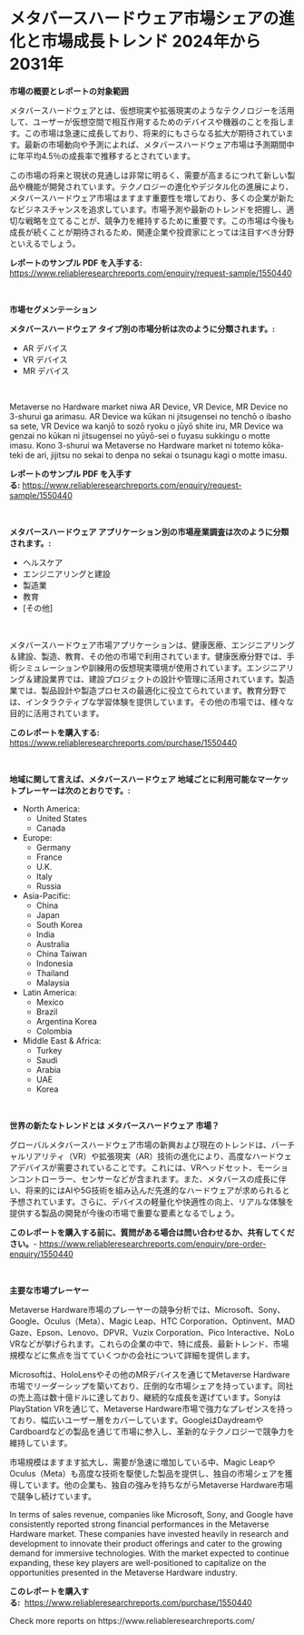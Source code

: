 <p><h1>メタバースハードウェア市場シェアの進化と市場成長トレンド 2024年から2031年</h1></p><p><strong>市場の概要とレポートの対象範囲</strong></p>
<p><p>メタバースハードウェアとは、仮想現実や拡張現実のようなテクノロジーを活用して、ユーザーが仮想空間で相互作用するためのデバイスや機器のことを指します。この市場は急速に成長しており、将来的にもさらなる拡大が期待されています。最新の市場動向や予測によれば、メタバースハードウェア市場は予測期間中に年平均4.5％の成長率で推移するとされています。</p><p>この市場の将来と現状の見通しは非常に明るく、需要が高まるにつれて新しい製品や機能が開発されています。テクノロジーの進化やデジタル化の進展により、メタバースハードウェア市場はますます重要性を増しており、多くの企業が新たなビジネスチャンスを追求しています。市場予測や最新のトレンドを把握し、適切な戦略を立てることが、競争力を維持するために重要です。この市場は今後も成長が続くことが期待されるため、関連企業や投資家にとっては注目すべき分野といえるでしょう。</p></p>
<p><strong>レポートのサンプル PDF を入手する:</strong> <a href="https://www.reliableresearchreports.com/enquiry/request-sample/1550440">https://www.reliableresearchreports.com/enquiry/request-sample/1550440</a></p>
<p>&nbsp;</p>
<p><strong>市場セグメンテーション</strong></p>
<p><strong>メタバースハードウェア タイプ別の市場分析は次のように分類されます。:</strong></p>
<p><ul><li>AR デバイス</li><li>VR デバイス</li><li>MR デバイス</li></ul></p>
<p>&nbsp;</p>
<p><p>Metaverse no Hardware market niwa AR Device, VR Device, MR Device no 3-shurui ga arimasu. AR Device wa kūkan ni jitsugensei no tenchō o ibasho sa sete, VR Device wa kanjō to sozō ryoku o jūyō shite iru, MR Device wa genzai no kūkan ni jitsugensei no yūyō-sei o fuyasu sukkingu o motte imasu. Kono 3-shurui wa Metaverse no Hardware market ni totemo kōka-teki de ari, jijitsu no sekai to denpa no sekai o tsunagu kagi o motte imasu.</p></p>
<p><strong>レポートのサンプル PDF を入手する:</strong>&nbsp;<a href="https://www.reliableresearchreports.com/enquiry/request-sample/1550440">https://www.reliableresearchreports.com/enquiry/request-sample/1550440</a></p>
<p>&nbsp;</p>
<p><strong> メタバースハードウェア アプリケーション別の市場産業調査は次のように分類されます。:</strong></p>
<p><ul><li>ヘルスケア</li><li>エンジニアリングと建設</li><li>製造業</li><li>教育</li><li>[その他]</li></ul></p>
<p>&nbsp;</p>
<p><p>メタバースハードウェア市場アプリケーションは、健康医療、エンジニアリング＆建設、製造、教育、その他の市場で利用されています。健康医療分野では、手術シミュレーションや訓練用の仮想現実環境が使用されています。エンジニアリング＆建設業界では、建設プロジェクトの設計や管理に活用されています。製造業では、製品設計や製造プロセスの最適化に役立てられています。教育分野では、インタラクティブな学習体験を提供しています。その他の市場では、様々な目的に活用されています。</p></p>
<p><strong>このレポートを購入する:</strong>&nbsp; <a href="https://www.reliableresearchreports.com/purchase/1550440">https://www.reliableresearchreports.com/purchase/1550440</a></p>
<p>&nbsp;</p>
<p><strong>地域に関して言えば、メタバースハードウェア 地域ごとに利用可能なマーケットプレーヤーは次のとおりです。:</strong></p>
<p><ul>
    <li>
        North America:
        <ul>
            <li>United States</li>
            <li>Canada</li>
        </ul>
    </li>
    <li>
        Europe:
        <ul>
            <li>Germany</li>
            <li>France</li>
            <li>U.K.</li>
            <li>Italy</li>
            <li>Russia</li>
        </ul>
    </li>
    <li>
        Asia-Pacific:
        <ul>
            <li>China</li>
            <li>Japan</li>
            <li>South Korea</li>
            <li>India</li>
            <li>Australia</li>
            <li>China Taiwan</li>
            <li>Indonesia</li>
            <li>Thailand</li>
            <li>Malaysia</li>
        </ul>
    </li>
    <li>
        Latin America:
        <ul>
            <li>Mexico</li>
            <li>Brazil</li>
            <li>Argentina Korea</li>
            <li>Colombia</li>
        </ul>
    </li>
    <li>
        Middle East & Africa:
        <ul>
            <li>Turkey</li>
            <li>Saudi</li>
            <li>Arabia</li>
            <li>UAE</li>
            <li>Korea</li>
        </ul>
    </li>
    </ul></p>
<p>&nbsp;</p>
<p><strong>世界の新たなトレンドとは メタバースハードウェア 市場？</strong></p>
<p><p>グローバルメタバースハードウェア市場の新興および現在のトレンドは、バーチャルリアリティ（VR）や拡張現実（AR）技術の進化により、高度なハードウェアデバイスが需要されていることです。これには、VRヘッドセット、モーションコントローラー、センサーなどが含まれます。また、メタバースの成長に伴い、将来的にはAIや5G技術を組み込んだ先進的なハードウェアが求められると予想されています。さらに、デバイスの軽量化や快適性の向上、リアルな体験を提供する製品の開発が今後の市場で重要な要素となるでしょう。</p></p>
<p><strong>このレポートを購入する前に、質問がある場合は問い合わせるか、共有してください。</strong>- <a href="https://www.reliableresearchreports.com/enquiry/pre-order-enquiry/1550440">https://www.reliableresearchreports.com/enquiry/pre-order-enquiry/1550440</a></p>
<p>&nbsp;</p>
<p><strong>主要な市場プレーヤー</strong></p>
<p><p>Metaverse Hardware市場のプレーヤーの競争分析では、Microsoft、Sony、Google、Oculus（Meta）、Magic Leap、HTC Corporation、Optinvent、MAD Gaze、Epson、Lenovo、DPVR、Vuzix Corporation、Pico Interactive、NoLo VRなどが挙げられます。これらの企業の中で、特に成長、最新トレンド、市場規模などに焦点を当てていくつかの会社について詳細を提供します。</p><p>Microsoftは、HoloLensやその他のMRデバイスを通じてMetaverse Hardware市場でリーダーシップを築いており、圧倒的な市場シェアを持っています。同社の売上高は数十億ドルに達しており、継続的な成長を遂げています。SonyはPlayStation VRを通じて、Metaverse Hardware市場で強力なプレゼンスを持っており、幅広いユーザー層をカバーしています。GoogleはDaydreamやCardboardなどの製品を通じて市場に参入し、革新的なテクノロジーで競争力を維持しています。</p><p>市場規模はますます拡大し、需要が急速に増加している中、Magic LeapやOculus（Meta）も高度な技術を駆使した製品を提供し、独自の市場シェアを獲得しています。他の企業も、独自の強みを持ちながらMetaverse Hardware市場で競争し続けています。</p><p>In terms of sales revenue, companies like Microsoft, Sony, and Google have consistently reported strong financial performances in the Metaverse Hardware market. These companies have invested heavily in research and development to innovate their product offerings and cater to the growing demand for immersive technologies. With the market expected to continue expanding, these key players are well-positioned to capitalize on the opportunities presented in the Metaverse Hardware industry.</p></p>
<p><strong>このレポートを購入する:</strong>&nbsp;&nbsp;<a href="https://www.reliableresearchreports.com/purchase/1550440">https://www.reliableresearchreports.com/purchase/1550440</a></p>
<p>Check more reports on https://www.reliableresearchreports.com/</p>